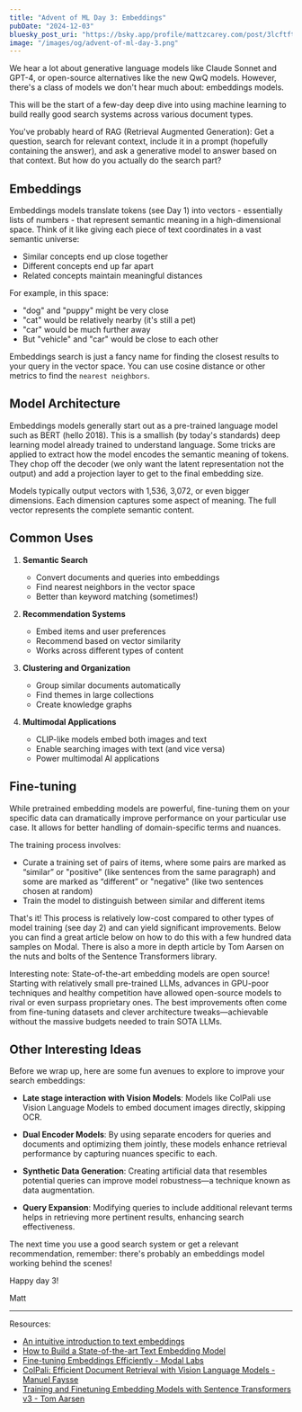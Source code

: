```yaml
---
title: "Advent of ML Day 3: Embeddings"
pubDate: "2024-12-03"
bluesky_post_uri: "https://bsky.app/profile/mattzcarey.com/post/3lcftftzqvs2c"
image: "/images/og/advent-of-ml-day-3.png"
---
```


We hear a lot about generative language models like Claude Sonnet and GPT-4, or open-source alternatives like the new QwQ models. However, there's a class of models we don't hear much about: embeddings models.

This will be the start of a few-day deep dive into using machine learning to build really good search systems across various document types.

You've probably heard of RAG (Retrieval Augmented Generation): Get a question, search for relevant context, include it in a prompt (hopefully containing the answer), and ask a generative model to answer based on that context. But how do you actually do the search part?

## Embeddings

Embeddings models translate tokens (see Day 1) into vectors - essentially lists of numbers - that represent semantic meaning in a high-dimensional space. Think of it like giving each piece of text coordinates in a vast semantic universe:

- Similar concepts end up close together
- Different concepts end up far apart
- Related concepts maintain meaningful distances

For example, in this space:

- "dog" and "puppy" might be very close
- "cat" would be relatively nearby (it's still a pet)
- "car" would be much further away
- But "vehicle" and "car" would be close to each other

Embeddings search is just a fancy name for finding the closest results to your query in the vector space. You can use cosine distance or other metrics to find the `nearest neighbors`.

## Model Architecture

Embeddings models generally start out as a pre-trained language model such as BERT (hello 2018). This is a smallish (by today's standards) deep learning model already trained to understand language. Some tricks are applied to extract how the model encodes the semantic meaning of tokens. They chop off the decoder (we only want the latent representation not the output) and add a projection layer to get to the final embedding size.

Models typically output vectors with 1,536, 3,072, or even bigger dimensions. Each dimension captures some aspect of meaning. The full vector represents the complete semantic content.

## Common Uses

1. **Semantic Search**

   - Convert documents and queries into embeddings
   - Find nearest neighbors in the vector space
   - Better than keyword matching (sometimes!)

2. **Recommendation Systems**

   - Embed items and user preferences
   - Recommend based on vector similarity
   - Works across different types of content

3. **Clustering and Organization**

   - Group similar documents automatically
   - Find themes in large collections
   - Create knowledge graphs

4. **Multimodal Applications**
   - CLIP-like models embed both images and text
   - Enable searching images with text (and vice versa)
   - Power multimodal AI applications

## Fine-tuning

While pretrained embedding models are powerful, fine-tuning them on your specific data can dramatically improve performance on your particular use case. It allows for better handling of domain-specific terms and nuances.

The training process involves:

- Curate a training set of pairs of items, where some pairs are marked as “similar” or "positive" (like sentences from the same paragraph) and some are marked as “different” or "negative" (like two sentences chosen at random)
- Train the model to distinguish between similar and different items

That's it! This process is relatively low-cost compared to other types of model training (see day 2) and can yield significant improvements. Below you can find a great article below on how to do this with a few hundred data samples on Modal. There is also a more in depth article by Tom Aarsen on the nuts and bolts of the Sentence Transformers library.

Interesting note: State-of-the-art embedding models are open source! Starting with relatively small pre-trained LLMs, advances in GPU-poor techniques and healthy competition have allowed open-source models to rival or even surpass proprietary ones. The best improvements often come from fine-tuning datasets and clever architecture tweaks—achievable without the massive budgets needed to train SOTA LLMs.

## Other Interesting Ideas

Before we wrap up, here are some fun avenues to explore to improve your search embeddings:

- **Late stage interaction with Vision Models**: Models like ColPali use Vision Language Models to embed document images directly, skipping OCR.

- **Dual Encoder Models**: By using separate encoders for queries and documents and optimizing them jointly, these models enhance retrieval performance by capturing nuances specific to each.

- **Synthetic Data Generation**: Creating artificial data that resembles potential queries can improve model robustness—a technique known as data augmentation.

- **Query Expansion**: Modifying queries to include additional relevant terms helps in retrieving more pertinent results, enhancing search effectiveness.

The next time you use a good search system or get a relevant recommendation, remember: there's probably an embeddings model working behind the scenes!

Happy day 3!

Matt

---

Resources:

- [An intuitive introduction to text embeddings](https://stackoverflow.blog/2023/11/09/an-intuitive-introduction-to-text-embeddings/)
- [How to Build a State-of-the-art Text Embedding Model](https://medium.com/snowflake/how-to-build-a-state-of-the-art-text-embedding-model-a8cd0c86a19e)
- [Fine-tuning Embeddings Efficiently - Modal Labs](https://modal.com/blog/fine-tuning-embeddings)
- [ColPali: Efficient Document Retrieval with Vision Language Models - Manuel Faysse](https://huggingface.co/blog/manu/colpali)
- [Training and Finetuning Embedding Models with Sentence Transformers v3 - Tom Aarsen](https://huggingface.co/blog/train-sentence-transformers)
